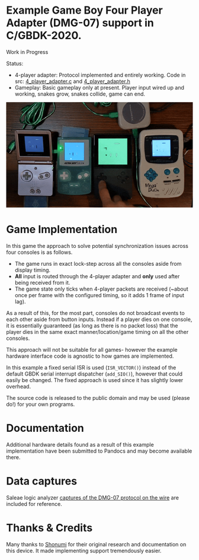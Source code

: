 # Example Game Boy Four Player Adapter (DMG-07) support in C/GBDK-2020.

Work in Progress

Status:
- 4-player adapter: Protocol implemented and entirely working. Code in src: [4_player_adapter.c](src/4_player_adapter.c) and [4_player_adapter.h](src/4_player_adapter.h)
- Gameplay: Basic gameplay only at present. Player input wired up and working, snakes grow, snakes collide, game can end.

![Photograph of four Game Boy and clone consoles connected via the Four Player Adapter](/info/game_boy_four_player_consoles.gif)

# Game Implementation

In this game the approach to solve potential synchronization issues across four consoles is as follows.
- The game runs in exact lock-step across all the consoles aside from display timing.
- __All__ input is routed through the 4-player adapter and __only__ used after being received from it.
- The game state only ticks when 4-player packets are received (~about once per frame with the configured timing, so it adds 1 frame of input lag).

As a result of this, for the most part, consoles do not broadcast events to each other aside from button inputs. Instead if a player dies on one console, it is essentially guaranteed (as long as there is no packet loss) that the player dies in the same exact manner/location/game timing on all the other consoles.

This approach will not be suitable for all games- however the example hardware interface code is agnostic to how games are implemented.


In this example a fixed serial ISR is used (`ISR_VECTOR()`) instead of the default GBDK serial interrupt dispatcher (`add_SIO()`), however that could easily be changed. The fixed approach is used since it has slightly lower overhead.


The source code is released to the public domain and may be used (please do!) for your own programs.

# Documentation

Additional hardware details found as a result of this example implementation have been submitted to Pandocs and may become available there.


# Data captures

Saleae logic analyzer [captures of the DMG-07 protocol on the wire](hardware_data_and_notes/logic_analyzer_captures) are included for reference.

# Thanks & Credits

Many thanks to [Shonumi](https://shonumi.github.io/articles/art9.html) for their original research and documentation on this device. It made implementing support tremendously easier.


